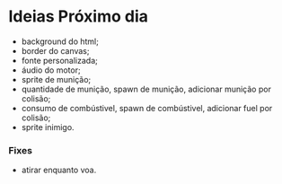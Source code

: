 # Ideias Próximo dia

  * background do html;
  * border do canvas;
  * fonte personalizada;
  * áudio do motor;
  * sprite de munição;
  * quantidade de munição, spawn de munição, adicionar munição por colisão;
  * consumo de combústivel, spawn de combústivel, adicionar fuel por colisão;
  * sprite inimigo.

### Fixes

  * atirar enquanto voa.